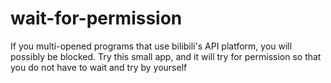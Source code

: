 # wait-for-permission
If you multi-opened programs that use bilibili's API platform, you will possibly be blocked. Try this small app, and it will try for permission so that you do not have to wait and try by yourself

